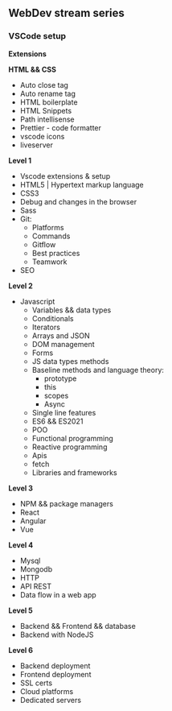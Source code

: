 ## WebDev stream series

### VSCode setup

**Extensions**

**HTML && CSS**

- Auto close tag
- Auto rename tag
- HTML boilerplate
- HTML Snippets
- Path intellisense
- Prettier - code formatter
- vscode icons
- liveserver

**Level 1**

- Vscode extensions & setup
- HTML5 | Hypertext markup language
- CSS3
- Debug and changes in the browser
- Sass
- Git:
  - Platforms
  - Commands
  - Gitflow
  - Best practices
  - Teamwork
- SEO

**Level 2**

- Javascript
  - Variables && data types
  - Conditionals
  - Iterators
  - Arrays and JSON
  - DOM management
  - Forms
  - JS data types methods
  - Baseline methods and language theory:
    - prototype
    - this
    - scopes
    - Async
  - Single line features
  - ES6 && ES2021
  - POO
  - Functional programming
  - Reactive programming
  - Apis
  - fetch
  - Libraries and frameworks

**Level 3**

- NPM && package managers
- React
- Angular
- Vue

**Level 4**

- Mysql
- Mongodb
- HTTP
- API REST
- Data flow in a web app

**Level 5**

- Backend && Frontend && database
- Backend with NodeJS

**Level 6**

- Backend deployment
- Frontend deployment
- SSL certs
- Cloud platforms
- Dedicated servers
